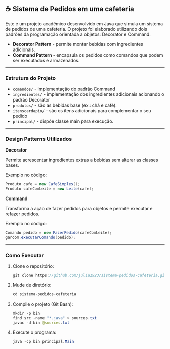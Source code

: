 ☕ Sistema de Pedidos em uma cafeteria 
---

Este é um projeto acadêmico desenvolvido em Java que simula um sistema de pedidos de uma cafeteria. O projeto foi elaborado
utilizando dois padrões da programação orientada a objetos: Decorator e Command.

- **Decorator Pattern** - permite montar bebidas com ingredientes adicionais.
- **Command Pattern** - encapsula os pedidos como comandos que podem ser executados e armazenados.

---

### Estrutura do Projeto

- `comandos/` - implementação do padrão Command
- `ingredientes/` - implementação dos ingredientes adicionais acionando o padrão Decorator
- `produtos/` - são as bebidas base (ex.: chá e café).
- `itenscardapio/` - são os itens adicionais para complementar o seu pedido
- `principal/` - dispõe classe main para execução.

---

  ### Design Patterns Utilizados

  **Decorator**
  
  Permite acrescentar ingredientes extras a bebidas sem alterar as classes bases.
  
  Exemplo no código:
  ```java
  Produto cafe = new CafeSimples();
  Produto cafeComLeite = new Leite(cafe);
  ```

  **Command**
  
  Transforma a ação de fazer pedidos para objetos e permite executar e refazer pedidos.

  Exemplo no código:
  ```java
  Comando pedido = new FazerPedido(cafeComLeite);
  garcom.executarComando(pedido);
  ```

  ---
  
  ### Como Executar
  
  1. Clone o repositório:
     ```java
     git clone https://github.com/julia1923/sistema-pedidos-cafeteria.git
       ```

  2. Mude de diretório:
     ```java
     cd sistema-pedidos-cafeteria
       ```
     
  4. Compile o projeto (Git Bash):
     ```java
     mkdir -p bin
     find src -name "*.java" > sources.txt
     javac -d bin @sources.txt
       ```
     
  5. Execute o programa:
      ```java
     java -cp bin principal.Main
      ```


